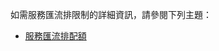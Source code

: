 如需服務匯流排限制的詳細資訊，請參閱下列主題：

-   [服務匯流排配額][服務匯流排配額]

  [服務匯流排配額]: http://msdn.microsoft.com/zh-tw/library/azure/ee732538.aspx
